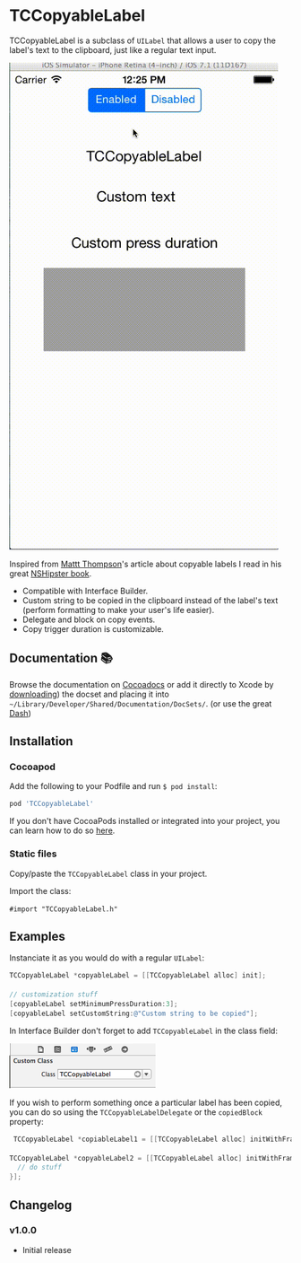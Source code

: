 # TCCopyableLabel

TCCopyableLabel is a subclass of `UILabel` that allows a user to copy the label's text to the clipboard, just like a regular text input.

![Demo](demo.gif)

Inspired from [Mattt Thompson](http://mattt.me/)'s article about copyable labels I read in his great [NSHipster book](https://gumroad.com/l/nshipster).

- Compatible with Interface Builder.
- Custom string to be copied in the clipboard instead of the label's text (perform formatting to make your user's life easier).
- Delegate and block on copy events.
- Copy trigger duration is customizable.

## Documentation :books:

Browse the documentation on [Cocoadocs](http://cocoadocs.org/docsets/TCCopyableLabel) or add it directly to Xcode by [downloading]()) the docset and placing it into `~/Library/Developer/Shared/Documentation/DocSets/`. (or use the great [Dash](http://kapeli.com/dash))

## Installation 

### Cocoapod

Add the following to your Podfile and run `$ pod install`:

```ruby
pod 'TCCopyableLabel'
```

If you don't have CocoaPods installed or integrated into your project, you can learn how to do so [here](http://cocoapods.org).

### Static files

Copy/paste the `TCCopyableLabel` class in your project.

Import the class:

`#import "TCCopyableLabel.h"`

## Examples

Instanciate it as you would do with a regular `UILabel`:

```objective-c
TCCopyableLabel *copyableLabel = [[TCCopyableLabel alloc] init];

// customization stuff
[copyableLabel setMinimumPressDuration:3];
[copyableLabel setCustomString:@"Custom string to be copied"];
```

In Interface Builder don't forget to add `TCCopyableLabel` in the class field:

![Interface Builder Example](ib.png)

If you wish to perform something once a particular label has been copied, you can do so using the `TCCopyableLabelDelegate` or the `copiedBlock` property:

```objective-c
 TCCopyableLabel *copiableLabel1 = [[TCCopyableLabel alloc] initWithFrame:frame delegate:self];

TCCopyableLabel *copyableLabel2 = [[TCCopyableLabel alloc] initWithFrame:frame  copiedBlock:^(NSString *copiedString) {
  // do stuff        
}];
```

## Changelog

### v1.0.0
* Initial release